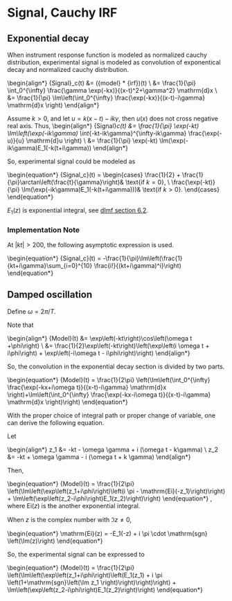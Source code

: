 # Signal, Cauchy IRF

## Exponential decay

When instrument response function is modeled as normalized cauchy distribution, experimental signal is modeled as convolution of exponentical decay and normalized cauchy distribution.

\begin{align*}
{Signal}_c(t) &= ({model} * {irf})(t) \\
&= \frac{1}{\pi} \int_0^{\infty} \frac{\gamma \exp(-kx)}{(x-t)^2+\gamma^2} \mathrm{d}x \\
&= \frac{1}{\pi} \Im\left(\int_0^{\infty} \frac{\exp(-kx)}{(x-t)-i\gamma} \mathrm{d}x \right)
\end{align*}

Assume $k > 0$, and let $u=k(x-t)-ik\gamma$, then $u(x)$ does not cross negative real axis. Thus,
\begin{align*}
{Signal}_c(t) &= \frac{1}{\pi} \exp(-kt) \Im\left(\exp(-ik\gamma) \int_{-kt-ik\gamma}^{\infty-ik\gamma} \frac{\exp(-u)}{u} \mathrm{d}u \right) \\
&= \frac{1}{\pi} \exp(-kt) \Im(\exp(-ik\gamma)E_1(-k(t+i\gamma))
\end{align*}

So, experimental signal could be modeled as

\begin{equation*}
{Signal_c}(t) = \begin{cases}
\frac{1}{2} + \frac{1}{\pi}\arctan\left(\frac{t}{\gamma}\right)& \text{if $k=0$}, \\
\frac{\exp(-kt)}{\pi} \Im(\exp(-ik\gamma)E_1(-k(t+i\gamma)))& \text{if $k>0$}.
\end{cases}
\end{equation*}

$E_1(z)$ is exponential integral, see [dlmf section 6.2](https://dlmf.nist.gov/6.2). 

### Implementation Note

At $|kt| > 200$, the following asymptotic expression is used.

\begin{equation*}
{Signal_c}(t) = -\frac{1}{\pi}\Im\left(\frac{1}{kt+i\gamma}\sum_{i=0}^{10} \frac{i!}{(kt+i\gamma)^i}\right)
\end{equation*}

## Damped oscillation

Define $\omega = 2\pi/T$.

Note that 

\begin{align*}
{Model}(t) &= \exp\left(-kt\right)\cos\left(\omega t +\phi\right) \\
&= \frac{1}{2}\exp\left(-kt\right)\left(\exp\left(i \omega t + i\phi\right) + \exp\left(-i\omega t - i\phi\right)\right)
\end{align*}

So, the convolution in the exponential decay section is divided by two parts. 

\begin{equation*}
{Model}(t) = \frac{1}{2\pi} \left(\Im\left(\int_0^{\infty} \frac{\exp(-kx+i\omega t)}{(x-t)-i\gamma} \mathrm{d}x \right)+\Im\left(\int_0^{\infty} \frac{\exp(-kx-i\omega t)}{(x-t)-i\gamma} \mathrm{d}x \right)\right)
\end{equation*}

With the proper choice of integral path or proper change of variable, one can derive the following equation.

Let

\begin{align*}
z_1 &=  -kt - \omega \gamma + i (\omega t - k\gamma) \\
z_2 &= -kt + \omega \gamma - i (\omega t + k \gamma)
\end{align*}

Then,

\begin{equation*}
{Model}(t) = \frac{1}{2\pi} \left(\Im\left(\exp\left(z_1+i\phi\right)\left(i \pi - \mathrm{Ei}(-z_1)\right)\right) + \Im\left(\exp\left(z_2-i\phi\right)E_1(z_2)\right)\right)
\end{equation*}
, where $\mathrm{Ei}(z)$ is the another exponential integral.

When $z$ is the complex number with $\Im z \neq 0$,

\begin{equation*}
\mathrm{Ei}(z) = -E_1(-z) + i \pi \cdot \mathrm{sgn} \left(\Im(z)\right)
\end{equation*}

So, the experimental signal can be expressed to

\begin{equation*}
{Model}(t) = \frac{1}{2\pi} \left(\Im\left(\exp\left(z_1+i\phi\right)\left(E_1(z_1) + i \pi \left(1+\mathrm{sgn}\left(\Im z_1 \right)\right)\right)\right) + \Im\left(\exp\left(z_2-i\phi\right)E_1(z_2)\right)\right)
\end{equation*}
